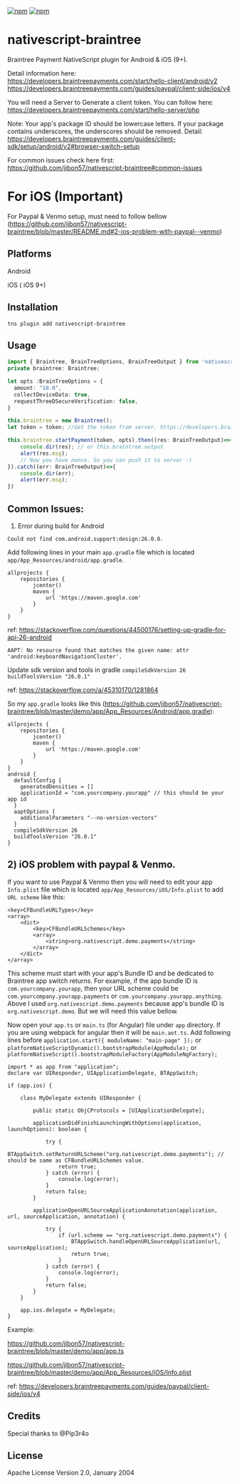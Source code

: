 [![npm](https://img.shields.io/npm/v/nativescript-braintree.svg)](https://www.npmjs.com/package/nativescript-braintree)
[![npm](https://img.shields.io/npm/dt/nativescript-braintree.svg?label=npm%20downloads)](https://www.npmjs.com/package/nativescript-braintree)

# nativescript-braintree

Braintree Payment NativeScript plugin for Android & iOS (9+). 

Detail information here: 
https://developers.braintreepayments.com/start/hello-client/android/v2
https://developers.braintreepayments.com/guides/paypal/client-side/ios/v4

You will need a Server to Generate a client token. You can follow here:
https://developers.braintreepayments.com/start/hello-server/php 

Note: Your app's package ID should be lowercase letters. If your package contains underscores, the underscores should be removed. Detail: https://developers.braintreepayments.com/guides/client-sdk/setup/android/v2#browser-switch-setup

For common issues check here first: https://github.com/jibon57/nativescript-braintree#common-issues

For iOS (Important)
===================
For Paypal & Venmo setup, must need to follow bellow (https://github.com/jibon57/nativescript-braintree/blob/master/README.md#2-ios-problem-with-paypal--venmo)

## Platforms
Android

iOS ( iOS 9+)

## Installation

```
tns plugin add nativescript-braintree
```

## Usage 
	
``` typescript
import { Braintree, BrainTreeOptions, BrainTreeOutput } from 'nativescript-braintree';
private braintree: Braintree;

let opts :BrainTreeOptions = {
  amount: "10.0",
  collectDeviceData: true,
  requestThreeDSecureVerification: false,
}

this.braintree = new Braintree();
let token = token; //Get the token from server. https://developers.braintreepayments.com/start/hello-server/php

this.braintree.startPayment(token, opts).then((res: BrainTreeOutput)=>{
	console.dir(res); // or this.braintree.output
	alert(res.msg);
	// Now you have nonce. So you can push it to server :)
}).catch((err: BrainTreeOutput)=>{
	console.dir(err);
	alert(err.msg);
})
```

## Common Issues:

1) Error during build for Android

`Could not find com.android.support:design:26.0.0.`

Add following lines in your main `app.gradle` file which is located `app/App_Resources/android/app.gradle`.

```
allprojects {
    repositories {
        jcenter()
        maven {
            url 'https://maven.google.com'
        }
    }
}

```
ref: https://stackoverflow.com/questions/44500176/setting-up-gradle-for-api-26-android


`AAPT: No resource found that matches the given name: attr 'android:keyboardNavigationCluster'.`

Update sdk version and tools in gradle `compileSdkVersion 26` `buildToolsVersion "26.0.1"`

ref: https://stackoverflow.com/a/45310170/1281864

So my `app.gradle` looks like this (https://github.com/jibon57/nativescript-braintree/blob/master/demo/app/App_Resources/Android/app.gradle):

```
allprojects {
    repositories {
        jcenter()
        maven {
            url 'https://maven.google.com'
        }
    }
}
android {  
  defaultConfig {  
    generatedDensities = []
    applicationId = "com.yourcompany.yourapp" // this should be your app id
  }  
  aaptOptions {  
    additionalParameters "--no-version-vectors"  
  }
  compileSdkVersion 26
  buildToolsVersion "26.0.1"
} 

```
## 2) iOS problem with paypal & Venmo.

If you want to use Paypal & Venmo then you will need to edit your app `Info.plist` file which is located `app/App_Resources/iOS/Info.plist` to add `URL scheme` like this:

```
<key>CFBundleURLTypes</key>
<array>
	<dict>
		<key>CFBundleURLSchemes</key>
		<array>
			<string>org.nativescript.demo.payments</string>
		</array>
	</dict>
</array>

```
This scheme must start with your app's Bundle ID and be dedicated to Braintree app switch returns. For example, if the app bundle ID is `com.yourcompany.yourapp`, then your URL scheme could be `com.yourcompany.yourapp.payments` or `com.yourcompany.yourapp.anything`. Above I used `org.nativescript.demo.payments` because app's bundle ID is `org.nativescript.demo`. But we will need this value bellow.

Now open your `app.ts` or `main.ts` (for Angular) file under `app` directory. If you are using webpack for angular then it will be `main.aot.ts`. Add following lines before `application.start({ moduleName: "main-page" });` or `platformNativeScriptDynamic().bootstrapModule(AppModule);` or `platformNativeScript().bootstrapModuleFactory(AppModuleNgFactory);`

```
import * as app from "application";
declare var UIResponder, UIApplicationDelegate, BTAppSwitch;

if (app.ios) {

    class MyDelegate extends UIResponder {

        public static ObjCProtocols = [UIApplicationDelegate];

        applicationDidFinishLaunchingWithOptions(application, launchOptions): boolean {

            try {
                BTAppSwitch.setReturnURLScheme("org.nativescript.demo.payments"); // should be same as CFBundleURLSchemes value.
                return true;
            } catch (error) {
                console.log(error);
            }
            return false;
        }

        applicationOpenURLSourceApplicationAnnotation(application, url, sourceApplication, annotation) {

            try {
                if (url.scheme == "org.nativescript.demo.payments") {
                    BTAppSwitch.handleOpenURLSourceApplication(url, sourceApplication);
                    return true;
                }
            } catch (error) {
                console.log(error);
            }
            return false;
        }
    }
    
    app.ios.delegate = MyDelegate;
}
```
Example: 

https://github.com/jibon57/nativescript-braintree/blob/master/demo/app/app.ts

https://github.com/jibon57/nativescript-braintree/blob/master/demo/app/App_Resources/iOS/Info.plist


ref: https://developers.braintreepayments.com/guides/paypal/client-side/ios/v4

## Credits

Special thanks to @Pip3r4o

## License

Apache License Version 2.0, January 2004
